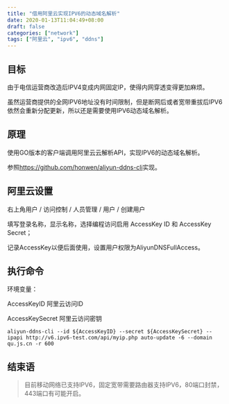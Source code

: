 ```yaml
---
title: "借用阿里云实现IPV6的动态域名解析"
date: 2020-01-13T11:04:49+08:00
draft: false
categories: ["network"]
tags: ["阿里云", "ipv6", "ddns"]
---
```

## 目标

由于电信运营商改造后IPV4变成内网固定IP，使得内网穿透变得更加麻烦。

虽然运营商提供的全网IPV6地址没有时间限制，但是断网后或者宽带重拔后IPV6依然会重新分配更新，所以还是需要使用IPV6动态域名解析。

## 原理

使用GO版本的客户端调用阿里云云解析API，实现IPV6的动态域名解析。

参照<https://github.com/honwen/aliyun-ddns-cli>实现。

## 阿里云设置

右上角用户 / 访问控制 / 人员管理 / 用户 / 创建用户

填写登录名称，显示名称，选择编程访问启用 AccessKey ID 和 AccessKey Secret；

记录AccessKey以便后面使用，设置用户权限为AliyunDNSFullAccess。

## 执行命令

环境变量：

AccessKeyID     阿里云访问ID

AccessKeySecret 阿里云访问密钥

```Shell
aliyun-ddns-cli --id ${AccessKeyID} --secret ${AccessKeySecret} --ipapi http://v6.ipv6-test.com/api/myip.php auto-update -6 --domain qu.js.cn -r 600
```

## 结束语

> 目前移动网络已支持IPV6，固定宽带需要路由器支持IPV6，80端口封禁，443端口有可能开启。
